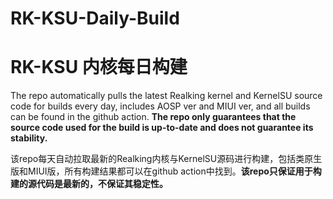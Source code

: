 # RK-KSU-Daily-Build
# RK-KSU 内核每日构建

The repo automatically pulls the latest Realking kernel and KernelSU source code for builds every day, includes AOSP ver and MIUI ver, and all builds can be found in the github action. **The repo only guarantees that the source code used for the build is up-to-date and does not guarantee its stability.**

该repo每天自动拉取最新的Realking内核与KernelSU源码进行构建，包括类原生版和MIUI版，所有构建结果都可以在github action中找到。**该repo只保证用于构建的源代码是最新的，不保证其稳定性。**

